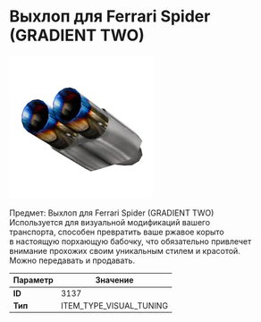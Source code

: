 # Выхлоп для Ferrari Spider (GRADIENT TWO)

![Item Image](../img/3137.webp?raw=true)

Предмет: Выхлоп для Ferrari Spider (GRADIENT TWO)<br>Используется для визуальной модификаций вашего<br>транспорта, способен превратить ваше ржавое корыто<br>в настоящую порхающую бабочку, что обязательно привлечет<br>внимание прохожих своим уникальным стилем и красотой.<br>Можно передавать и продавать.


| Параметр | Значение |
|----------|----------|
| **ID** | 3137 |
| **Тип** | ITEM_TYPE_VISUAL_TUNING |

